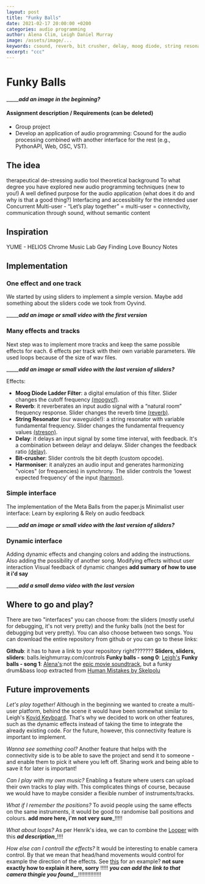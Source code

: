 ```yaml
---
layout: post
title: "Funky Balls"
date: 2021-02-17 20:00:00 +0200
categories: audio programming
author: Alena Clim, Leigh Daniel Murray
image: /assets/image/...
keywords: csound, reverb, bit crusher, delay, moog diode, string resonator, harmoniser
excerpt: "ccc"
---
```


# Funky Balls
________________add an image in the beginning?___________

#### Assignment description / Requirements (can be deleted)

- Group project
- Develop an application of audio programming: Csound for the audio processing combined with another interface for the rest (e.g., PythonAPI, Web, OSC, VST). 

## The idea

therapeutical de-stressing audio tool
theoretical background
        To what degree you have explored new audio programming techniques (new to you!)
        A well defined purpose for the audio application (what does it do and why is that a good thing?)
        Interfacing and accessibility for the intended user
        Concurrent Multi-user - “Let’s play together” = multi-user = connectivity, communication through sound, without semantic content

## Inspiration

YUME - HELIOS
Chrome Music Lab
Gøy
Finding Love
Bouncy Notes


## Implementation

### One effect and one track

We started by using sliders to implement a simple version. Maybe add something about the sliders code we took from Oyvind.

________________add an image or small video with the first version___________

### Many effects and tracks

Next step was to implement more tracks and keep the same possible effects for each. 6 effects per track with their own variable parameters. We used loops because of the size of wav files.

________________add an image or small video with the last version of sliders?___________

Effects:
-  **Moog Diode Ladder Filter**: a digital emulation of this filter. Slider changes the cutoff frequency [(moogvcf)](http://www.csounds.com/manual/html/moogvcf.html).
- **Reverb**: it reverberates an input audio signal with a “natural room” frequency response. Slider changes the reverb time [(reverb)](http://www.csounds.com/manual/html/reverb.html).
- **String Resonator** (our waveguide!): a string resonator with variable fundamental frequency. Slider changes the fundamental frequency values [(streson)](http://www.csounds.com/manual/html/streson.html).
- **Delay**: it delays an input signal by some time interval, with feedback. It's a combination between delayr and delayw. Slider changes the feedback ratio [(delay)](http://www.csounds.com/manual/html/delay.html).
- **Bit-crusher**: Slider controls the bit depth (custom opcode).
- **Harmoniser**: it analyzes an audio input and generates harmonizing "voices" (or frequencies) in synchrony. The slider controls the ‘lowest expected frequency’ of the input [(harmon)](http://www.csounds.com/manual/html/harmon.html).

### Simple interface

The implementation of the Meta Balls from the paper.js
Minimalist user interface: Learn by exploring & Rely on audio feedback


________________add an image or small video with the last version of sliders?___________

### Dynamic interface

Adding dynamic effects and changing colors and adding the instructions. Also adding the possibility of another song. 
Modifying effects without user interaction
Visual feedback of dynamic changes
____add sumary of how to use it i'd say____

________________add a small demo video with the last version___________

## Where to go and play?

There are two "interfaces" you can choose from: the sliders (mostly useful for debugging, it's not very pretty) and the funky balls (not the best for debugging but very pretty). You can also choose between two songs. You can download the entire repository from github or you can go to these links:

**Github**: it has to have a link to your repository right???????
**Sliders, sliders, sliders**: balls.leighmurray.com/controls
**Funky balls - song 0**: [Leigh's](balls.leighmurray.com)
**Funky balls - song 1**: [Alena's](balls.leighmurray.com/?song=1):not the [epic movie soundtrack](https://cambridge-mt.com/ms/mtk/#NahumStrickland), but a funky drum&bass loop extracted from [Human Mistakes by Skelpolu](https://cambridge-mt.com/ms/mtk/#Skelpolu)

## Future improvements

_Let's play together!_ Although in the beginning we wanted to create a multi-user platform, behind the scene it would have been somewhat similar to Leigh's [Kovid Keyboard](https://mct-master.github.io/digital-audio/2020/11/03/kovid-keyboard.html). That's why we decided to work on other features, such as the dynamic effects instead of taking the time to integrate the already existing code. For the future, however, this connectivity feature is important to implement.

_Wanna see something cool?_ Another feature that helps with the connectivity side is to be able to save the project and send it to someone - and enable them to pick it where you left off. Sharing work and being able to save it for later is important!

_Can I play with my own music?_ Enabling a feature where users can upload their own tracks to play with. This complicates things of course, because we would have to maybe consider a flexible number of instruments/tracks.

_What if I remember the positions?_ To avoid people using the same effects on the same instruments, it would be good to randomise ball positions and colours.
__add more here, i'm not very sure___!!!!!

_What about loops?_ As per Henrik's idea, we can to combine the [Looper](link) with this 
___ad description____!!!!

_How else can I controll the effects?_ It would be interesting to enable camera control. By that we mean that head/hand movements would control for example the direction of the effects. See [this](link) for an example?
____not sure exactly how to explain it here, sorry____ !!!!!
___________you can add the link to that camera thingie you found_____________!!!!!!!!!!!!!!!






